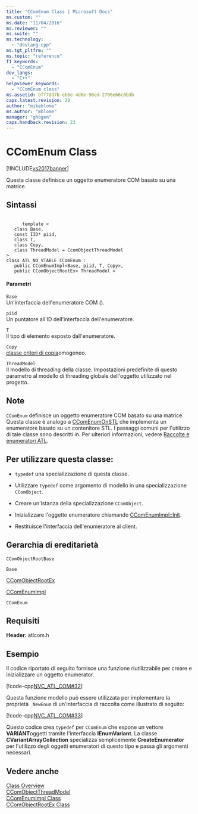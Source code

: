 ```yaml
---
title: "CComEnum Class | Microsoft Docs"
ms.custom: ""
ms.date: "11/04/2016"
ms.reviewer: ""
ms.suite: ""
ms.technology: 
  - "devlang-cpp"
ms.tgt_pltfrm: ""
ms.topic: "reference"
f1_keywords: 
  - "CComEnum"
dev_langs: 
  - "C++"
helpviewer_keywords: 
  - "CComEnum class"
ms.assetid: bff7dd7b-eb6e-4d6e-96ed-2706e66c8b3b
caps.latest.revision: 20
author: "mikeblome"
ms.author: "mblome"
manager: "ghogen"
caps.handback.revision: 23
---
```

# CComEnum Class
[!INCLUDE[vs2017banner](../../assembler/inline/includes/vs2017banner.md)]

Questa classe definisce un oggetto enumeratore COM basato su una matrice.  
  
## Sintassi  
  
```  
  
      template <  
   class Base,  
   const IID* piid,  
   class T,  
   class Copy,  
   class ThreadModel = CcomObjectThreadModel  
>  
class ATL_NO_VTABLE CComEnum :  
   public CComEnumImpl<Base, piid, T, Copy>,  
   public CComObjectRootEx< ThreadModel >  
```  
  
#### Parametri  
 `Base`  
 Un'interfaccia dell'enumeratore COM \(\).  
  
 `piid`  
 Un puntatore all'ID dell'interfaccia dell'enumeratore.  
  
 `T`  
 Il tipo di elemento esposto dall'enumeratore.  
  
 `Copy`  
 [classe criteri di copia](../../atl/atl-copy-policy-classes.md)omogeneo.  
  
 `ThreadModel`  
 Il modello di threading della classe.  Impostazioni predefinite di questo parametro al modello di threading globale dell'oggetto utilizzato nel progetto.  
  
## Note  
 `CComEnum` definisce un oggetto enumeratore COM basato su una matrice.  Questa classe è analogo a [CComEnumOnSTL](../../atl/reference/ccomenumonstl-class.md) che implementa un enumeratore basato su un contenitore STL.  I passaggi comuni per l'utilizzo di tale classe sono descritti in.  Per ulteriori informazioni, vedere [Raccolte e enumeratori ATL](../../atl/atl-collections-and-enumerators.md).  
  
## Per utilizzare questa classe:  
  
-   `typedef` una specializzazione di questa classe.  
  
-   Utilizzare `typedef` come argomento di modello in una specializzazione `CComObject`.  
  
-   Creare un'istanza della specializzazione `CComObject`.  
  
-   Inizializzare l'oggetto enumeratore chiamando [CComEnumImpl::Init](../Topic/CComEnumImpl::Init.md).  
  
-   Restituisce l'interfaccia dell'enumeratore al client.  
  
## Gerarchia di ereditarietà  
 `CComObjectRootBase`  
  
 `Base`  
  
 [CComObjectRootEx](../../atl/reference/ccomobjectrootex-class.md)  
  
 [CComEnumImpl](../../atl/reference/ccomenumimpl-class.md)  
  
 `CComEnum`  
  
## Requisiti  
 **Header:** atlcom.h  
  
## Esempio  
 Il codice riportato di seguito fornisce una funzione riutilizzabile per creare e inizializzare un oggetto enumerator.  
  
 [!code-cpp[NVC_ATL_COM#32](../../atl/codesnippet/CPP/ccomenum-class_1.h)]  
  
 Questa funzione modello può essere utilizzata per implementare la proprietà `_NewEnum` di un'interfaccia di raccolta come illustrato di seguito:  
  
 [!code-cpp[NVC_ATL_COM#33](../../atl/codesnippet/CPP/ccomenum-class_2.h)]  
  
 Questo codice crea `typedef` per `CComEnum` che espone un vettore **VARIANT**oggetti tramite l'interfaccia **IEnumVariant**.  La classe **CVariantArrayCollection** specializza semplicemente **CreateEnumerator** per l'utilizzo degli oggetti enumeratori di questo tipo e passa gli argomenti necessari.  
  
## Vedere anche  
 [Class Overview](../../atl/atl-class-overview.md)   
 [CComObjectThreadModel](../Topic/CComObjectThreadModel.md)   
 [CComEnumImpl Class](../../atl/reference/ccomenumimpl-class.md)   
 [CComObjectRootEx Class](../../atl/reference/ccomobjectrootex-class.md)